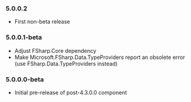 ### 5.0.0.2
* First non-beta release

### 5.0.0.1-beta 
* Adjust FSharp.Core dependency
* Make Microsoft.FSharp.Data.TypeProviders report an obsolete error (use FSharp.Data.TypeProviders instead)

### 5.0.0.0-beta 
* Initial pre-release of post-4.3.0.0 component
